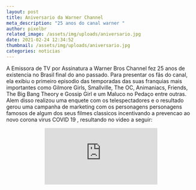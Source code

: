 ```yaml
---
layout: post
title: Aniversario da Warner Channel
meta_description: "25 anos do canal warner "
author: pixelbr
related_image: /assets/img/uploads/aniversario.jpg
date: 2021-02-24 12:34:52
thumbnail: /assets/img/uploads/aniversario.jpg
categories: noticias
---
```


A Emissora de TV por Assinatura a Warner Bros Channel fez 25 anos de existencia no Brasil final do ano passado.
Para presentar os fãs do canal, ela exibiu o primeiro episodio das temporadas das suas franquias mais importantes como Gilmore Girls, Smallville, The OC, Animaniacs, Friends, The Big Bang Theory e Gossip Girl e um Maluco no Pedaço entre outras. Alem disso realizou uma enquete com os telespectadores e o resultado gerou uma campanha de marketing com os personagens personagens famosos de algum dos seus filmes classicos incentivando a prevencao ao novo corona virus COVID 19 , resultando no video a seguir:

<p align="center"><iframe width="300" height="auto"  src="https://www.youtube.com/embed/jPlEvWQQu_E" frameborder="0" allow="accelerometer; autoplay; clipboard-write; encrypted-media; gyroscope; picture-in-picture" allowfullscreen></iframe></p>





